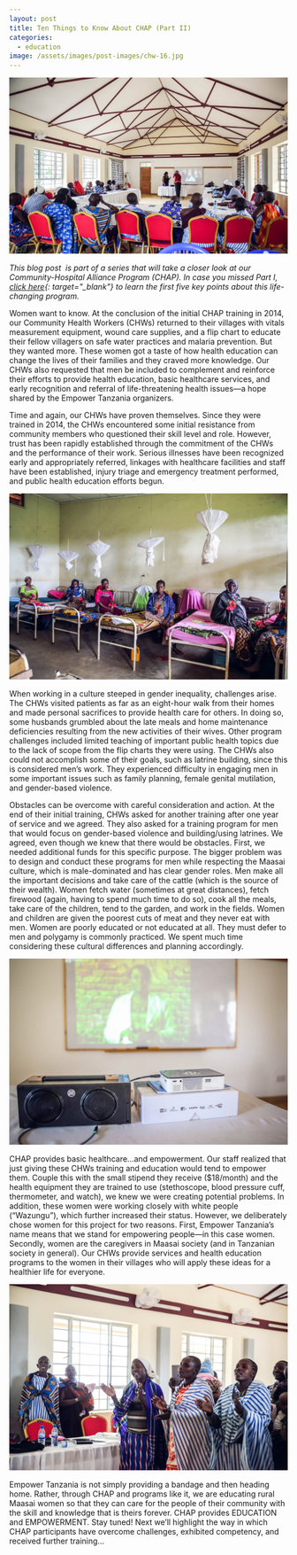 ```yaml
---
layout: post
title: Ten Things to Know About CHAP (Part II)
categories:
  - education
image: /assets/images/post-images/chw-16.jpg
---
```


![](/uploads/2015/07/19/ten-things-to-know-about-chap-part-ii/africa7-65.jpg)

*This blog post &nbsp;is part of a series that will take a closer look at our Community-Hospital Alliance Program (CHAP). In case you missed Part I, [click here](https://empowertz.org/health/2015/07/09/ten-things-to-know-about-chap-part-i/){: target="_blank"} to learn the first five key points about this life-changing program.*

Women want to know. At the conclusion of the initial CHAP training in 2014, our Community Health Workers (CHWs) returned to their villages with vitals measurement equipment, wound care supplies, and a flip chart to educate their fellow villagers on safe water practices and malaria prevention. But they wanted more. These women got a taste of how health education can change the lives of their families and they craved more knowledge. Our CHWs also requested that men be included to complement and reinforce their efforts to provide health education, basic healthcare services, and early recognition and referral of life-threatening health issues—a hope shared by the Empower Tanzania organizers.

Time and again, our CHWs have proven themselves. Since they were trained in 2014, the CHWs encountered some initial resistance from community members who questioned their skill level and role. However, trust has been rapidly established through the commitment of the CHWs and the performance of their work. Serious illnesses have been recognized early and appropriately referred, linkages with healthcare facilities and staff have been established, injury triage and emergency treatment performed, and public health education efforts begun.

![](/uploads/2015/07/19/ten-things-to-know-about-chap-part-ii/tzday5-29.jpg)

When working in a culture steeped in gender inequality, challenges arise. The CHWs visited patients as far as an eight-hour walk from their homes and made personal sacrifices to provide health care for others. In doing so, some husbands grumbled about the late meals and home maintenance deficiencies resulting from the new activities of their wives. Other program challenges included limited teaching of important public health topics due to the lack of scope from the flip charts they were using. The CHWs also could not accomplish some of their goals, such as latrine building, since this is considered men’s work. They experienced difficulty in engaging men in some important issues such as family planning, female genital mutilation, and gender-based violence.

Obstacles can be overcome with careful consideration and action. At the end of their initial training, CHWs asked for another training after one year of service and we agreed. They also asked for a training program for men that would focus on gender-based violence and building/using latrines. We agreed, even though we knew that there would be obstacles. First, we needed additional funds for this specific purpose. The bigger problem was to design and conduct these programs for men while respecting the Maasai culture, which is male-dominated and has clear gender roles. Men make all the important decisions and take care of the cattle (which is the source of their wealth). Women fetch water (sometimes at great distances), fetch firewood (again, having to spend much time to do so), cook all the meals, take care of the children, tend to the garden, and work in the fields. Women and children are given the poorest cuts of meat and they never eat with men. Women are poorly educated or not educated at all. They must defer to men and polygamy is commonly practiced. We spent much time considering these cultural differences and planning accordingly.

![](/uploads/2015/07/19/ten-things-to-know-about-chap-part-ii/africa7-77.jpg)

CHAP provides basic healthcare…and empowerment. Our staff realized that just giving these CHWs training and education would tend to empower them. Couple this with the small stipend they receive ($18/month) and the health equipment they are trained to use (stethoscope, blood pressure cuff, thermometer, and watch), we knew we were creating potential problems. In addition, these women were working closely with white people (“Wazungu”), which further increased their status. However, we deliberately chose women for this project for two reasons. First, Empower Tanzania’s name means that we stand for empowering people—in this case women. Secondly, women are the caregivers in Maasai society (and in Tanzanian society in general). Our CHWs provide services and health education programs to the women in their villages who will apply these ideas for a healthier life for everyone.

![](/uploads/2015/07/19/ten-things-to-know-about-chap-part-ii/africa7-67.jpg)

Empower Tanzania is not simply providing a bandage and then heading home. Rather, through CHAP and programs like it, we are educating rural Maasai women so that they can care for the people of their community with the skill and knowledge that is theirs forever. CHAP provides EDUCATION and EMPOWERMENT. Stay tuned! Next we’ll highlight the way in which CHAP participants have overcome challenges, exhibited competency, and received further training…
